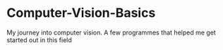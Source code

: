 # Computer-Vision-Basics
My journey into computer vision. A few programmes that helped me get started out in this field 

